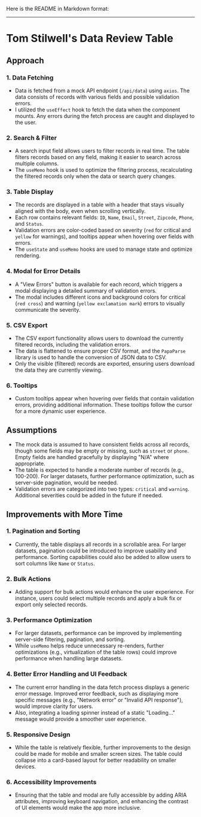 Here is the README in Markdown format:

---

# Tom Stilwell's Data Review Table

## Approach

### 1. **Data Fetching**
   - Data is fetched from a mock API endpoint (`/api/data`) using `axios`. The data consists of records with various fields and possible validation errors.
   - I utilized the `useEffect` hook to fetch the data when the component mounts. Any errors during the fetch process are caught and displayed to the user.

### 2. **Search & Filter**
   - A search input field allows users to filter records in real time. The table filters records based on any field, making it easier to search across multiple columns.
   - The `useMemo` hook is used to optimize the filtering process, recalculating the filtered records only when the data or search query changes.

### 3. **Table Display**
   - The records are displayed in a table with a header that stays visually aligned with the body, even when scrolling vertically.
   - Each row contains relevant fields: `ID`, `Name`, `Email`, `Street`, `Zipcode`, `Phone`, and `Status`.
   - Validation errors are color-coded based on severity (`red` for critical and `yellow` for warnings), and tooltips appear when hovering over fields with errors.
   - The `useState` and `useMemo` hooks are used to manage state and optimize rendering.

### 4. **Modal for Error Details**
   - A "View Errors" button is available for each record, which triggers a modal displaying a detailed summary of validation errors.
   - The modal includes different icons and background colors for critical (`red cross`) and warning (`yellow exclamation mark`) errors to visually communicate the severity.

### 5. **CSV Export**
   - The CSV export functionality allows users to download the currently filtered records, including the validation errors.
   - The data is flattened to ensure proper CSV format, and the `PapaParse` library is used to handle the conversion of JSON data to CSV.
   - Only the visible (filtered) records are exported, ensuring users download the data they are currently viewing.

### 6. **Tooltips**
   - Custom tooltips appear when hovering over fields that contain validation errors, providing additional information. These tooltips follow the cursor for a more dynamic user experience.

## Assumptions

- The mock data is assumed to have consistent fields across all records, though some fields may be empty or missing, such as `street` or `phone`. Empty fields are handled gracefully by displaying "N/A" where appropriate.
- The table is expected to handle a moderate number of records (e.g., 100-200). For larger datasets, further performance optimization, such as server-side pagination, would be needed.
- Validation errors are categorized into two types: `critical` and `warning`. Additional severities could be added in the future if needed.

## Improvements with More Time

### 1. **Pagination and Sorting**
   - Currently, the table displays all records in a scrollable area. For larger datasets, pagination could be introduced to improve usability and performance. Sorting capabilities could also be added to allow users to sort columns like `Name` or `Status`.

### 2. **Bulk Actions**
   - Adding support for bulk actions would enhance the user experience. For instance, users could select multiple records and apply a bulk fix or export only selected records.

### 3. **Performance Optimization**
   - For larger datasets, performance can be improved by implementing server-side filtering, pagination, and sorting.
   - While `useMemo` helps reduce unnecessary re-renders, further optimizations (e.g., virtualization of the table rows) could improve performance when handling large datasets.

### 4. **Better Error Handling and UI Feedback**
   - The current error handling in the data fetch process displays a generic error message. Improved error feedback, such as displaying more specific messages (e.g., "Network error" or "Invalid API response"), would improve clarity for users.
   - Also, integrating a loading spinner instead of a static "Loading..." message would provide a smoother user experience.

### 5. **Responsive Design**
   - While the table is relatively flexible, further improvements to the design could be made for mobile and smaller screen sizes. The table could collapse into a card-based layout for better readability on smaller devices.

### 6. **Accessibility Improvements**
   - Ensuring that the table and modal are fully accessible by adding ARIA attributes, improving keyboard navigation, and enhancing the contrast of UI elements would make the app more inclusive.